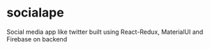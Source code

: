 # socialape
Social media app like twitter built using React-Redux, MaterialUI and Firebase on backend
